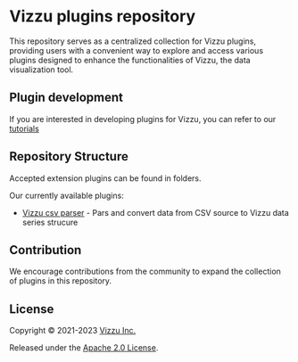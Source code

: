 # Vizzu plugins repository

This repository serves as a centralized collection for Vizzu plugins, providing users with a convenient way to explore and access various plugins designed to enhance the functionalities of Vizzu, the data visualization tool.

## Plugin development

If you are interested in developing plugins for Vizzu, you can refer to our [tutorials](https://vizzuhg.com)

## Repository Structure

Accepted extension plugins can be found in folders.

Our currently available plugins:

- [Vizzu csv parser](plugins/csv-parser/) - Pars and convert data from CSV source to Vizzu data series strucure

## Contribution

We encourage contributions from the community to expand the collection of plugins in this repository.

## License

Copyright © 2021-2023 [Vizzu Inc.](https://vizzuhq.com)

Released under the
[Apache 2.0 License](https://lib.vizzuhq.com/latest/LICENSE/).
